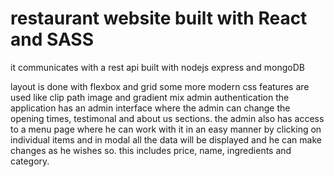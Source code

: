# restaurant website built with React and SASS

it communicates with a rest api built with nodejs express and mongoDB

layout is done with flexbox and grid
some more modern css features are used like clip path image and gradient mix
admin authentication
the application has an admin interface where the admin can change the opening times, testimonal and about us sections.
the admin also has access to a menu page where he can work with it in an easy manner by clicking on individual items and in modal
all the data will be displayed and he can make changes as he wishes so. this includes price, name, ingredients and category. 
